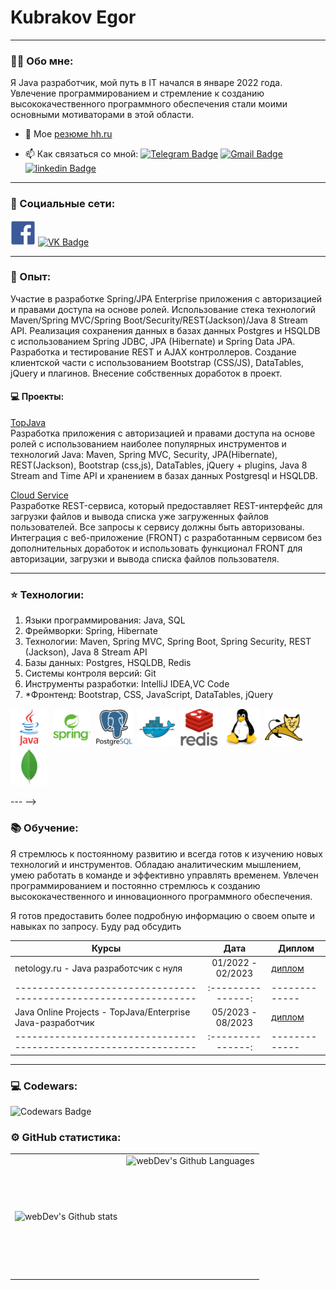 
# Kubrakov Egor

---

### :man_technologist: Обо мне:
Я Java разработчик, мой путь в IT начался в январе 2022 года. Увлечение программированием и стремление к созданию высококачественного программного обеспечения стали моими основными мотиваторами в этой области. 


- :page_facing_up: Мое <a href= "https://spb.hh.ru/resume/d1fabb6fff0c1e10b40039ed1f754868766544"> резюме hh.ru</a>

- :mailbox: Как связаться со мной: [![Telegram Badge](https://img.shields.io/badge/-EgorKubrakov-blue?style=flat&logo=Telegram&logoColor=white)](https://t.me/egor_018) [![Gmail Badge](https://img.shields.io/badge/-Gmail-red?style=flat&logo=Gmail&logoColor=white)](mailto:egorkubrakov87@gmail.com) [![linkedin Badge](https://img.shields.io/badge/-EgorKubrakov-blue?style=flat&logo=linkedin&logoColor=white)](https://linkedin.com/in/egor-kubrakov-301799281)

---

### :link: Социальные сети:

  <div id="badges">
<!--     <a href="https://www.linkedin.com/in/%D0%B0%D0%BB%D0%B5%D0%BA%D1%81%D0%B5%D0%B9-%D1%84%D0%B8%D0%BB%D0%B8%D0%BC%D0%BE%D0%BD%D0%BE%D0%B2-2a0b07257/" target="_blank"> -->
      <img src="https://github.com/devicons/devicon/blob/master/icons/facebook/facebook-original.svg" width="40" height="40" alt="linkedin" />
    </a>
    <a href="https://vk.com/kubrakov_egor" target="_blank">
      <img src="https://cdn-icons-png.flaticon.com/512/145/145813.png" width="40" height="40" alt="VK Badge"/>
  </a>
  </div>

---
### :briefcase: Опыт:
<div>
  Участие в разработке Spring/JPA Enterprise приложения с авторизацией и правами доступа на основе ролей.
Использование стека технологий Maven/Spring MVC/Spring Boot/Security/REST(Jackson)/Java 8 Stream API.
Реализация сохранения данных в базах данных Postgres и HSQLDB с использованием Spring JDBC, JPA (Hibernate) и Spring Data JPA.
Разработка и тестирование REST и AJAX контроллеров.
Создание клиентской части с использованием Bootstrap (CSS/JS), DataTables, jQuery и плагинов.
Внесение собственных доработок в проект.
</div>


#### 💻 Проекты:

<a href="https://github.com/Egor51/TopJava">TopJava<a><br>
Разработка приложения c авторизацией и правами доступа на основе ролей с использованием наиболее популярных инструментов и технологий Java: Maven, Spring MVC, Security, JPA(Hibernate), REST(Jackson), Bootstrap (css,js), DataTables, jQuery + plugins, Java 8 Stream and Time API и хранением в базах данных Postgresql и HSQLDB.

<a href="https://github.com/Egor51/Cloud_service"> Cloud Service<a><br>
Разработке REST-сервиса, который предоставляет REST-интерфейс для загрузки файлов и вывода списка уже загруженных файлов пользователей. Все запросы к сервису должны быть авторизованы. Интеграция с веб-приложение (FRONT) с разработанным сервисом без дополнительных доработок и использовать функционал FRONT для авторизации, загрузки и вывода списка файлов пользователя.

<a href=""><a>

---

### :star: Технологии:

<ol>
  <li>Языки программирования: Java, SQL</li>
  <li>Фреймворки: Spring, Hibernate</li>
  <li>Технологии: Maven, Spring MVC, Spring Boot, Spring Security, REST (Jackson), Java 8 Stream API</li>
  <li>Базы данных: Postgres, HSQLDB, Redis</li>
  <li>Системы контроля версий: Git</li>
  <li>Инструменты разработки: IntelliJ IDEA,VC Code</li>
  <li>*Фронтенд: Bootstrap, CSS, JavaScript, DataTables, jQuery</li>
</ol>

<div>
  <img src="https://github.com/devicons/devicon/blob/master/icons/java/java-original-wordmark.svg" title="git" alt="git" width="60" height="60"/>&nbsp
  <img src="https://github.com/devicons/devicon/blob/master/icons/spring/spring-original-wordmark.svg" title="html5" alt="html5" width="60" height="60"/>&nbsp
  <img src="https://github.com/devicons/devicon/blob/master/icons/postgresql/postgresql-original-wordmark.svg" title="css" alt="css" width="60" height="60"/>&nbsp
  <img src="https://github.com/devicons/devicon/blob/master/icons/docker/docker-original.svg" title="javascript" alt="javascript" width="60" height="60"/>&nbsp
  <img src="https://github.com/devicons/devicon/blob/master/icons/redis/redis-original-wordmark.svg" title="reactjs" alt="reactjs" width="60" height="60"/>&nbsp
  <img src="https://github.com/devicons/devicon/blob/master/icons/linux/linux-original.svg" title="nodejs" alt="nodejs" width="60" height="60"/>&nbsp
  <img src="https://github.com/devicons/devicon/blob/master/icons/tomcat/tomcat-original.svg" title="express" alt="express" width="60" height="60"/>&nbsp
  <img src="https://github.com/devicons/devicon/blob/master/icons/mongodb/mongodb-original.svg" title="mongodb" alt="mongodb" width="60" height="60"/>&nbsp;
</div>

--- -->

### :books: Обучение:

<div>
  Я стремлюсь к постоянному развитию и всегда готов к изучению новых технологий и инструментов. Обладаю аналитическим мышлением, умею работать в команде и эффективно управлять временем. Увлечен программированием и постоянно стремлюсь к созданию высококачественного и инновационного программного обеспечения.

Я готов предоставить более подробную информацию о своем опыте и навыках по запросу. Буду рад обсудить
</div>

| Курсы                                                           | Дата              | Диплом       |
| ----------------------------------------------------------------| :---------------: | -------------|
| netology.ru - Java разработсчик с нуля                            | 01/2022 - 02/2023 | <a href= "https://netology.ru/backend/api/user/programs/25318/pdf_certificate"> диплом </a>
| ----------------------------------------------------------------| :---------------: | -------------|
| Java Online Projects - TopJava/Enterprise Java-разработчик        | 05/2023 - 08/2023 | <a href= "https://www.dropbox.com/scl/fi/x6gvoeib27noiwogk8bs5/.png?rlkey=iglwrngl6acffkknvpuii1hpc&dl=0"> диплом </a>
| ----------------------------------------------------------------| :---------------: | -------------|
                 

---

### 💻 Codewars:

![Codewars Badge](https://www.codewars.com/users/Egor51/badges/large)

### ⚙️ GitHub статистика:

<table>
  <tr>
    <td>
      <img align="left" src="http://github-readme-streak-stats.herokuapp.com?user=FilimonovAlexey&theme=dark&background=000000" alt="webDev's Github stats" />
    </td>
    <td>
      <img height="195px" align="right" alt="webDev's Github Languages" src="https://github-readme-stats-sigma-five.vercel.app/api/top-langs/?username=Egor51&layout=compact&theme=vision-friendly-dark" />
    </td>
  </tr>
</table>
